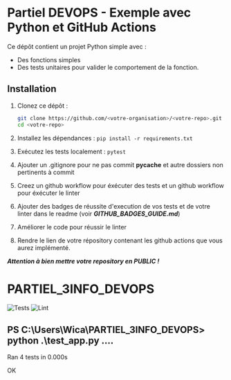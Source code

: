 # Partiel DEVOPS - Exemple avec Python et GitHub Actions

Ce dépôt contient un projet Python simple avec :

- Des fonctions simples
- Des tests unitaires pour valider le comportement de la fonction.

## Installation

1. Clonez ce dépôt :
   ```bash
   git clone https://github.com/<votre-organisation>/<votre-repo>.git
   cd <votre-repo>

2. Installez les dépendances :
```pip install -r requirements.txt```

3. Exécutez les tests localement :
```pytest```

4. Ajouter un .gitignore pour ne pas commit __pycache__ et autre dossiers non pertinents à commit 

4. Creez un github workflow pour éxécuter des tests et  un github workflow pour éxécuter le linter 

5. Ajouter des badges de réussite d'execution de vos tests et de votre linter dans le readme (voir ***GITHUB_BADGES_GUIDE.md***)

6. Améliorer le code pour réussir le linter

7. Rendre le lien de votre répository contenant les github actions que vous aurez implémenté. 

***Attention à bien mettre votre repository en PUBLIC !***

# PARTIEL_3INFO_DEVOPS

![Tests](https://github.com/WicaebethTheo/PARTIEL_3INFO_DEVOPS/actions/workflows/tests.yml/badge.svg)
![Lint](https://github.com/WicaebethTheo/PARTIEL_3INFO_DEVOPS/actions/workflows/lint.yml/badge.svg)

PS C:\Users\Wica\PARTIEL_3INFO_DEVOPS> python .\test_app.py
....
----------------------------------------------------------------------
Ran 4 tests in 0.000s

OK